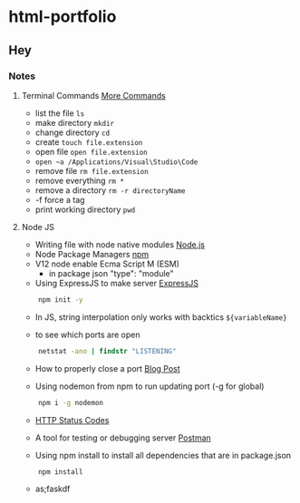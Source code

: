 # html-portfolio

## Hey

### Notes

1. Terminal Commands  [More Commands]("https://gist.github.com/bradtraversy/cc180de0edee05075a6139e42d5f28ce")
    - list the file ```ls```
    - make directory ```mkdir```
    - change directory ```cd```
    - create ```touch file.extension```
    - open file ```open file.extension```
    - ```open ~a /Applications/Visual\Studio\Code```
    - remove file ```rm file.extension```
    - remove everything ```rm *```
    - remove a directory ```rm -r directoryName```
    - -f force a tag
    - print working directory ```pwd```

2. Node JS
    - Writing file with node native modules [Node.js](https://nodejs.org/en/learn/manipulating-files/writing-files-with-nodejs)
    - Node Package Managers [npm](https://www.npmjs.com/)
    - V12 node enable Ecma Script M (ESM)
        - in package json "type": "module"
    - Using ExpressJS to make server [ExpressJS](https://expressjs.com/)

    ```cmd
        npm init -y
    ```

    - In JS, string interpolation only works with backtics `${variableName}`

    - to see which ports are open

    ```cmd
        netstat -ano | findstr "LISTENING"
    ```

    - How to properly close a port [Blog Post](https://dev.to/sylwiavargas/how-to-properly-close-a-port-2p36)

    - Using nodemon from npm to run updating port (-g for global)

    ```cmd
        npm i -g nodemon
    ```

    - [HTTP Status Codes](https://developer.mozilla.org/en-US/docs/Web/HTTP/Status)

    - A tool for testing or debugging server [Postman](https://www.postman.com/downloads/)

    - Using npm install to install all dependencies that are in package.json

    ```cmd
        npm install
    ```

    - as;faskdf
